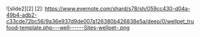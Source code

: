 ![slide2][2]
[2]: https://www.evernote.com/shard/s78/sh/059cc430-d04a-49b4-adb2-c33cde72bc56/9a36e937d9de007a126380b426838e5a/deep/0/wellpet_trufood-template.php---well------Sites-wellpet-.png